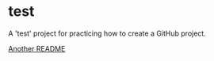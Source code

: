 test
====

A 'test' project for practicing how to create a GitHub project.

[Another README](README-another.md)
